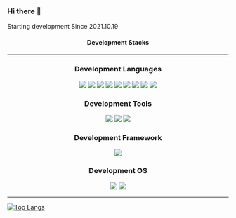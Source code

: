 ### Hi there 👋

Starting development Since 2021.10.19  


<!-- 개발 스택 시작 -->

<!-- 참조
https://shields.io/
https://simpleicons.org/
https://byul91oh.tistory.com/214
<img src="https://img.shields.io/badge/표시할이름(dwdwd)-색상(777BB4)?style=for-the-badge&logo=기술스택아이콘(PHP)&logoColor=(로고색상)white">
-->
<div align="center">
  <h4>Development Stacks</h4>
<hr>
  
### Development Languages
<img src="https://img.shields.io/badge/PHP-777BB4?style=for-the-badge&logo=PHP&logoColor=white"> <img src="https://img.shields.io/badge/JAVA-007396?style=for-the-badge&logo=java&logoColor=white"> <img src="https://img.shields.io/badge/Python-3776AB?style=for-the-badge&logo=Python&logoColor=white"> <img src="https://img.shields.io/badge/javascript-F7DF1E?style=for-the-badge&logo=javascript&logoColor=black"> <img src="https://img.shields.io/badge/jquery-0769AD?style=for-the-badge&logo=jquery&logoColor=white"> <img src="https://img.shields.io/badge/html-E34F26?style=for-the-badge&logo=html5&logoColor=white"> <img src="https://img.shields.io/badge/mysql-4479A1?style=for-the-badge&logo=mysql&logoColor=white"> <img src="https://img.shields.io/badge/oracle-F80000?style=for-the-badge&logo=oracle&logoColor=white"> <img src="https://img.shields.io/badge/Shell-FFD500?style=for-the-badge&logo=Shell&logoColor=white"> 

### Development Tools
<img src="https://img.shields.io/badge/Anaconda-44A833?style=for-the-badge&logo=Anaconda&logoColor=white"> <img src="https://img.shields.io/badge/Docker-2496ED?style=for-the-badge&logo=Docker&logoColor=white"> <img src="https://img.shields.io/badge/github-181717?style=for-the-badge&logo=github&logoColor=white">

### Development Framework
<img src="https://img.shields.io/badge/Spring-6DB33F?style=for-the-badge&logo=Spring&logoColor=white">

### Development OS
<img src="https://img.shields.io/badge/linux-FCC624?style=for-the-badge&logo=linux&logoColor=black"> <img src="https://img.shields.io/badge/Windows-0078D6?style=for-the-badge&logo=Windows&logoColor=black">
<hr>
</div>
<!-- 개발 스택 끝 -->

[![Top Langs](https://github-readme-stats.vercel.app/api/top-langs/?username=kim089912)](https://github.com/anuraghazra/github-readme-stats)

<!--
**kim089912/kim089912** is a ✨ _special_ ✨ repository because its `README.md` (this file) appears on your GitHub profile.

Here are some ideas to get you started:

- 🔭 I’m currently working on ...
- 🌱 I’m currently learning ...
- 👯 I’m looking to collaborate on ...
- 🤔 I’m looking for help with ...
- 💬 Ask me about ...
- 📫 How to reach me: ...
- 😄 Pronouns: ...
- ⚡ Fun fact: ...
-->


